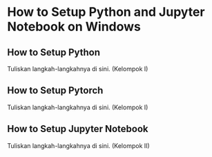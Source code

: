 # How to Setup Python and Jupyter Notebook on Windows

## How to Setup Python
Tuliskan langkah-langkahnya di sini. (Kelompok I)

## How to Setup Pytorch
Tuliskan langkah-langkahnya di sini. (Kelompok I)

## How to Setup Jupyter Notebook
Tuliskan langkah-langkahnya di sini. (Kelompok II)
